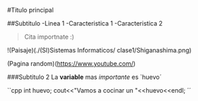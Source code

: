 #Titulo principal

##Subtitulo
-Linea 1
	-Caracteristica 1
	-Caracteristica 2
>Cita importnate :)

!(Paisaje)(./(SI)Sistemas Informaticos/ clase1/Shiganashima.png)

(Pagina random)(https://www.youtube.com/)

###Subtitulo 2
La **variable** mas *importante* es `huevo´

``cpp
	int huevo;
	cout<<"Vamos a cocinar un "<<huevo<<endl;
´´